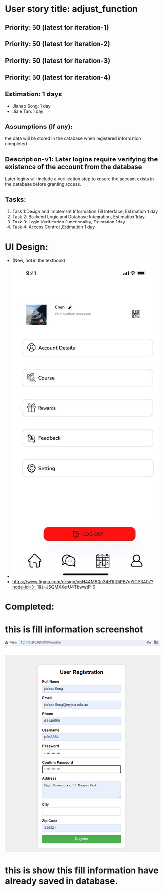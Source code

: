 # User story title: adjust_function
## Priority: 50 (latest for iteration-1)
## Priority: 50 (latest for iteration-2)
## Priority: 50 (latest for iteration-3)
## Priority: 50 (latest for iteration-4)



## Estimation: 1 days
* Jiahao Song: 1 day
* Jiale Tan: 1 day

## Assumptions (if any):
the data will be stored in the database when registered information completed


## Description-v1: Later logins require verifying the existence of the account from the database
Later logins will include a verification step to ensure the account exists in the database before granting access.


## Tasks:
1. Task 1:Design and Implement Information Fill Interface, Estimation 1 day
2. Task 2: Backend Logic and Database Integration, Estimation 1day
3. Task 3: Login Verification Functionality, Estimation 1day
4. Task 4: Access Control ,Estimation 1 day

# UI Design:
* (New, not in the textbook)
* ![img_6.png](img_6.png)
* https://www.figma.com/design/x5H44M9Qn34B1flDiPB7gV/CP3407?node-id=0- 1&t=J5QMXXerU4TbwwtP-0

# Completed:
# this is fill information screenshot
![img_3.png](images/img_3.png)
# this is show this fill information have already saved in database.


